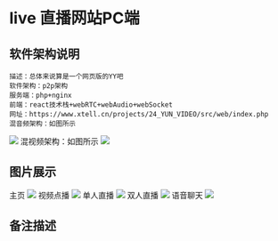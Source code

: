 # live 直播网站PC端
## 软件架构说明
    描述：总体来说算是一个网页版的YY吧
    软件架构：p2p架构
    服务端：php+nginx
    前端：react技术栈+webRTC+webAudio+webSocket
    网址：https://www.xtell.cn/projects/24_YUN_VIDEO/src/web/index.php
    混音频架构：如图所示
![](https://github.com/Larryliuy/live/blob/master/screenshots/audioMixer.png)
    混视频架构：如图所示
![](https://github.com/Larryliuy/live/blob/master/screenshots/videoMixer.png)
## 图片展示
主页
![](https://github.com/Larryliuy/live/blob/master/screenshots/homepage.png)
视频点播
![](https://github.com/Larryliuy/live/blob/master/screenshots/vod.png)
单人直播
![](https://github.com/Larryliuy/live/blob/master/screenshots/singleLive.jpg)
双人直播
![](https://github.com/Larryliuy/live/blob/master/screenshots/doubleLive.jpg)
语音聊天
![](https://github.com/Larryliuy/live/blob/master/screenshots/audioMode.png)

## 备注描述


